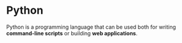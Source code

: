 # Python


Python is a programming language that can be used both for writing **command-line scripts** or building **web applications**.



